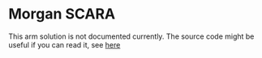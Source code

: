 
# Morgan SCARA

This arm solution is not documented currently. The source code might be useful if you can read it, see [here](https://github.com/Smoothieware/Smoothieware/blob/edge/src/modules/robot/arm_solutions/MorganSCARASolution.cpp.md)
